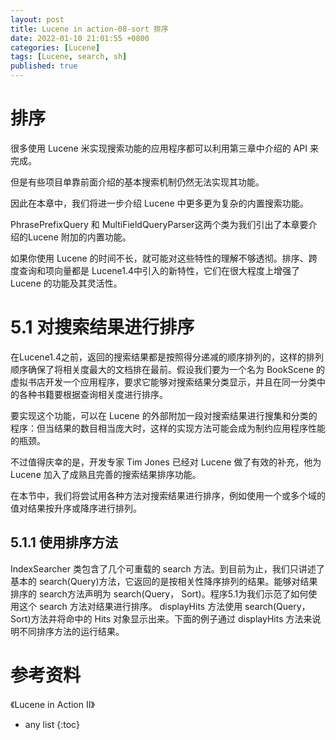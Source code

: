 ```yaml
---
layout: post
title: Lucene in action-08-sort 排序
date: 2022-01-10 21:01:55 +0800 
categories: [Lucene]
tags: [Lucene, search, sh]
published: true
---
```


# 排序

很多使用 Lucene 米实现搜索功能的应用程序都可以利用第三章中介绍的 API 来完成。

但是有些项目单靠前面介绍的基本搜索机制仍然无法实现其功能。

因此在本章中，我们将进一步介绍 Lucene 中更多更为复杂的内置搜索功能。

PhrasePrefixQuery 和 MultiFieldQueryParser这两个类为我们引出了本章要介绍的Lucene 附加的内置功能。

如果你使用 Lucene 的时间不长，就可能对这些特性的理解不够透彻。排序、跨度查询和项向量都是 Lucene1.4中引入的新特性，它们在很大程度上增强了 Lucene 的功能及其灵活性。

# 5.1 对搜索结果进行排序

在Lucene1.4之前，返回的搜索结果都是按照得分递减的顺序排列的，这样的排列顺序确保了将相关度最大的文档排在最前。假设我们要为一个名为 BookScene 的虚拟书店开发一个应用程序，要求它能够对搜索结果分类显示，并且在同一分类中的各种书籍要根据查询相关度进行排序。

要实现这个功能，可以在 Lucene 的外部附加一段对搜索结果进行搜集和分类的程序：但当结果的数目相当庞大时，这样的实现方法可能会成为制约应用程序性能的瓶颈。

不过值得庆幸的是，开发专家 Tim Jones 已经对 Lucene 做了有效的补充，他为 Lucene 加入了成熟且完善的搜索结果排序功能。

在本节中，我们将尝试用各种方法对搜索结果进行排序，例如使用一个或多个域的值对结果按升序或降序进行排列。

## 5.1.1 使用排序方法

IndexSearcher 类包含了几个可重载的 search 方法。到目前为止，我们只讲述了基本的 search(Query)方法，它返回的是按相关性降序排列的结果。能够对结果排序的 search方法声明为 search(Query， Sort)。程序5.1为我们示范了如何使用这个 search 方法对结果进行排序。 displayHits 方法使用 search(Query， Sort)方法并将命中的 Hits 对象显示出来。下面的例子通过 displayHits 方法来说明不同排序方法的运行结果。



# 参考资料

《Lucene in Action II》

* any list
{:toc}
